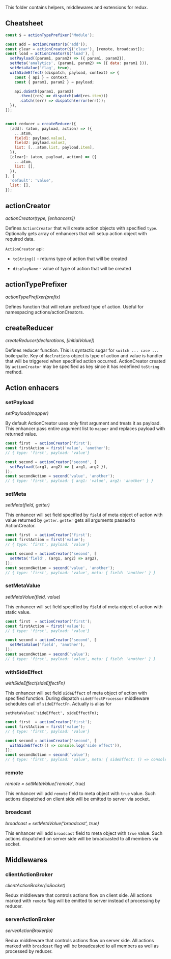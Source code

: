 This folder contains helpers, middlewares and extensions for redux.

## Cheatsheet

```javascript
const $ = actionTypePrefixer('Module');

const add = actionCreator($('add'));
const clear = actionCreator($('clear'), [remote, broadcast]);
const load = actionCreator($('load'), [
  setPayload((param1, param2) => ({ param1, param2}),
  setMeta('analytics', (param1, param2) => ({ data: param1 })),
  setMetaValue('flag', true),
  withSideEffect((dispatch, payload, context) => {
    const { api } = context;
    const { param1, param2 } = payload;

    api.doSmth(param1, param2)
      .then((res) => dispatch(add(res.item)))
      .catch((err) => dispatch(error(err)));
  }),
]);


const reducer = createReducer({
  [add]: (atom, payload, action) => ({
    ...atom,
    field1: payload.value1,
    field2: payload.value2,
    list: [...atom.list, payload.item],
  }),
  [clear]: (atom, payload, action) => ({
    ...atom,
    list: [],
  }),
}, {
  'default': 'value',
  list: [],
});
```

## actionCreator

_actionCreator(type, [enhancers])_

Defines `ActionCreator` that will create action objects with specified `type`. Optionally gets array of enhancers that will setup action object with required data.

`ActionCreator` api:

* `toString()` - returns type of action that will be created

* `displayName` - value of type of action that will be created

## actionTypePrefixer

_actionTypePrefixer(prefix)_

Defines function that will return prefixed type of action. Useful for namespacing actions/actionCreators.

## createReducer

_createReducer(declarations, [initialValue])_

Defines reducer function. This is syntactic sugar for `switch ... case ...` boilerpalte. Key of `declrations` object is type of action and value is handler that will be triggered when specified action occurred. ActionCreator created by `actionCreator` may be specified as key since it has redefined `toString` method.

## Action enhacers

### setPayload

_setPayload(mapper)_

By default ActionCreator uses only first argument and treats it as payload. This enhancer pass entire argument list to `mapper` and replaces payload with returned value.

```javascript
const first  = actionCreator('first');
const firstAction = first('value', 'another');
// { type: 'first', payload: 'value'}

const second = actionCreator('second', [
  setPayload((arg1, arg2) => { arg1, arg2 }),
]);
const secondAction = second('value', 'another');
// { type: 'first', payload: { arg1: 'value', arg2: 'another' } }
```

### setMeta

_setMeta(field, getter)_

This enhancer will set field specified by `field` of meta object of action with value returned by `getter`. `getter` gets all arguments passed to ActionCreator.

```javascript
const first  = actionCreator('first');
const firstAction = first('value');
// { type: 'first', payload: 'value'}

const second = actionCreator('second', [
  setMeta('field', (arg1, arg2) => arg2),
]);
const secondAction = second('value', 'another');
// { type: 'first', payload: 'value', meta: { field: 'another' } }
```

### setMetaValue

_setMetaValue(field, value)_

This enhancer will set field specified by `field` of meta object of action with static value.

```javascript
const first  = actionCreator('first');
const firstAction = first('value');
// { type: 'first', payload: 'value'}

const second = actionCreator('second', [
  setMetaValue('field', 'another'),
]);
const secondAction = second('value');
// { type: 'first', payload: 'value', meta: { field: 'another' } }
```

### withSideEffect

_withSideEffect(sideEffectFn)_

This enhancer will set field `sideEffect` of meta object of action with specified function. During dispatch `sideEffectProcessor` middleware schedules call of `sideEffectFn`. Actually is alias for

```
setMetaValue('sideEffect', sideEffectFn);
```

```javascript
const first  = actionCreator('first');
const firstAction = first('value');
// { type: 'first', payload: 'value'}

const second = actionCreator('second', [
  withSideEffect(() => console.log('side effect')),
]);
const secondAction = second('value');
// { type: 'first', payload: 'value', meta: { sideEffect: () => console.log('side effect') } }
```

### remote

_remote = setMetaValue('remote', true)_

This enhancer will add `remote` field to meta object with `true` value. Such actions dispatched on client side will be emitted to server via socket.

### broadcast

_broadcast = setMetaValue('broadcast', true)_

This enhancer will add `broadcast` field to meta object with `true` value. Such actions dispatched on server side will be broadcasted to all members via socket.

## Middlewares

### clientActionBroker

_clientActionBroker(ioSocket)_

Redux middleware that controls actions flow on client side. All actions marked with `remote` flag will be emitted to server instead of processing by reducer.

### serverActionBroker

_serverActionBroker(io)_

Redux middleware that controls actions flow on server side. All actions marked with `broadcast` flag will be broadcasted to all members as well as processed by reducer.
